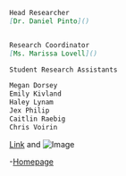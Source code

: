 
```markdown
Head Researcher
[Dr. Daniel Pinto]()


Research Coordinator
[Ms. Marissa Lovell]()

Student Research Assistants

Megan Dorsey
Emily Kivland
Haley Lynam
Jex Philip
Caitlin Raebig
Chris Voirin
```


[Link](url) and ![Image](src)

-[Homepage](https://behta.github.io/BEhTA.Lab/)

